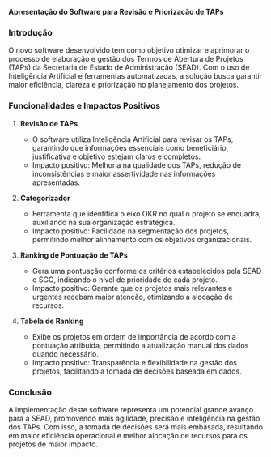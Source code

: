 **Apresentação do Software para Revisão e Priorizacão de TAPs**

### Introdução
O novo software desenvolvido tem como objetivo otimizar e aprimorar o processo de elaboração e gestão dos Termos de Abertura de Projetos (TAPs) da Secretaria de Estado de Administração (SEAD). Com o uso de Inteligência Artificial e ferramentas automatizadas, a solução busca garantir maior eficiência, clareza e priorização no planejamento dos projetos.

### Funcionalidades e Impactos Positivos

1. **Revisão de TAPs**
   - O software utiliza Inteligência Artificial para revisar os TAPs, garantindo que informações essenciais como beneficiário, justificativa e objetivo estejam claros e completos.
   - Impacto positivo: Melhoria na qualidade dos TAPs, redução de inconsistências e maior assertividade nas informações apresentadas.

2. **Categorizador**
   - Ferramenta que identifica o eixo OKR no qual o projeto se enquadra, auxiliando na sua organização estratégica.
   - Impacto positivo: Facilidade na segmentação dos projetos, permitindo melhor alinhamento com os objetivos organizacionais.

3. **Ranking de Pontuação de TAPs**
   - Gera uma pontuação conforme os critérios estabelecidos pela SEAD e SGG, indicando o nível de prioridade de cada projeto.
   - Impacto positivo: Garante que os projetos mais relevantes e urgentes recebam maior atenção, otimizando a alocação de recursos.

4. **Tabela de Ranking**
   - Exibe os projetos em ordem de importância de acordo com a pontuação atribuída, permitindo a atualização manual dos dados quando necessário.
   - Impacto positivo: Transparência e flexibilidade na gestão dos projetos, facilitando a tomada de decisões baseada em dados.

### Conclusão
A implementação deste software representa um potencial grande avanço para a SEAD, promovendo mais agilidade, precisão e inteligência na gestão dos TAPs. Com isso, a tomada de decisões será mais embasada, resultando em maior eficiência operacional e melhor alocação de recursos para os projetos de maior impacto.

